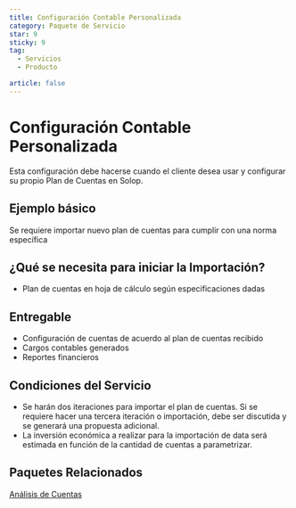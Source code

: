 ```yaml
---
title: Configuración Contable Personalizada
category: Paquete de Servicio
star: 9
sticky: 9
tag:
  - Servicios
  - Producto

article: false
---
```

# Configuración Contable Personalizada

Esta configuración debe hacerse cuando el cliente desea usar y configurar su propio Plan de Cuentas en Solop.

## Ejemplo básico

Se requiere importar nuevo plan de cuentas para cumplir con una norma específica

## ¿Qué se necesita para iniciar la Importación?

- Plan de cuentas en hoja de cálculo según especificaciones dadas

## Entregable

- Configuración de cuentas de acuerdo al plan de cuentas recibido
- Cargos contables generados
- Reportes financieros

## Condiciones del Servicio

- Se harán dos iteraciones para importar el plan de cuentas. Si se requiere hacer una tercera iteración o importación, debe ser discutida y se generará una propuesta adicional.
- La inversión económica a realizar para la importación de data será estimada en función de la cantidad de cuentas a parametrizar.

## Paquetes Relacionados

[Análisis de Cuentas](accounting-analysis.md)
